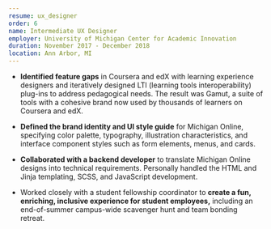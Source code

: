 ```yaml
---
resume: ux_designer
order: 6
name: Intermediate UX Designer
employer: University of Michigan Center for Academic Innovation
duration: November 2017 - December 2018
location: Ann Arbor, MI
---
```


- **Identified feature gaps** in Coursera and edX with learning experience designers and iteratively designed LTl (learning tools interoperability) plug-ins to address pedagogical needs. The result was Gamut, a suite of tools with a cohesive brand now used by thousands of learners on Coursera and edX.

- **Defined the brand identity and UI style guide** for Michigan Online, specifying color palette, typography, illustration characteristics, and interface component styles such as form elements, menus, and cards.

- **Collaborated with a backend developer** to translate Michigan Online designs into technical requirements. Personally handled the HTML and Jinja templating, SCSS, and JavaScript development.

- Worked closely with a student fellowship coordinator to **create a fun, enriching, inclusive experience for student employees,** including an end-of-summer campus-wide scavenger hunt and team bonding retreat.
